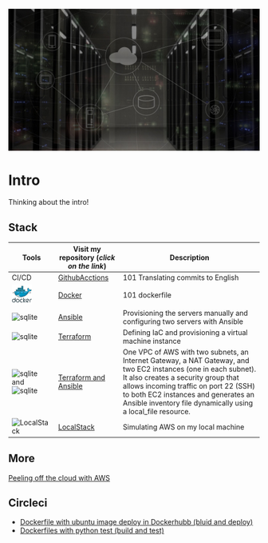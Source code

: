 ![Network, Server, System image](https://github.com/BeatrizBravo/BeatrizBravo/blob/main/network-2402637_1280.jpg)
# Intro
Thinking about the intro!

## Stack
| Tools  | Visit my repository (_click on the link_) |Description|
|--|--|--|
|CI/CD|[GithubAcctions](https://github.com/BeatrizBravo/githubAccion)|101 Translating commits to English|
|<img src="https://raw.githubusercontent.com/devicons/devicon/master/icons/docker/docker-original-wordmark.svg" alt="docker" width="40" height="40"/>|[Docker](https://github.com/BeatrizBravo/docker-apache)| 101 dockerfile|
|<img src="https://img.icons8.com/?size=512&id=iGCCE2iEmh2u&format=png" alt="sqlite" width="40" height="40"/>|[Ansible](https://github.com/BeatrizBravo/Ansible2servers)|Provisioning the servers manually and configuring two servers with Ansible|
|<img src="https://img.icons8.com/?size=512&id=WncR8Bcg5nE9&format=png" alt="sqlite" width="40" height="40"/> </a> |[Terraform](https://github.com/BeatrizBravo/terraformONE)|Defining IaC and provisioning a virtual machine instance|
|<img src="https://img.icons8.com/?size=512&id=WncR8Bcg5nE9&format=png" alt="sqlite" width="40" height="40"/> </a>  and <img src="https://img.icons8.com/?size=512&id=iGCCE2iEmh2u&format=png" alt="sqlite" width="40" height="40"/>|[Terraform and Ansible](https://github.com/BeatrizBravo/terraformEC2-2subnets)| One VPC of AWS with two subnets, an Internet Gateway, a NAT Gateway, and two EC2 instances (one in each subnet). It also creates a security group that allows incoming traffic on port 22 (SSH) to both EC2 instances and generates an Ansible inventory file dynamically using a local_file resource.|
|<img src="https://avatars.githubusercontent.com/u/28732122?s=200&v=4" alt="LocalStack" width="40" height="40"/>|[LocalStack](https://github.com/BeatrizBravo/Simulating-AWS-in-my-local-machine)| Simulating AWS on my local machine|

## More
[Peeling off the cloud with AWS](https://github.com/BeatrizBravo/Devop-B-101/blob/main/M2/week1.md)

## Circleci
- [Dockerfile with ubuntu image deploy in Dockerhubb (bluid and deploy)](https://github.com/BeatrizBravo/circleci-test)
- [Dockerfiles with python test (build and test)](https://github.com/BeatrizBravo/circleci-test](https://github.com/BeatrizBravo/circleci-test-python)https://github.com/BeatrizBravo/circleci-test-python)

